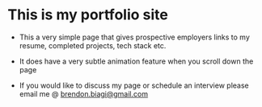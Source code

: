 # This is my portfolio site
- This a very simple page that gives prospective employers links to my resume, completed projects, tech stack etc.

- It does have a very subtle animation feature when you scroll down the page

- If you would like to discuss my page or schedule an interview please  email me @ brendon.biagi@gmail.com





